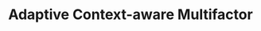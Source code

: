 ---
sitemap: false

image: "/media/landings/custom-mfa/custom-mfa.png"
imagePosition: "right"
budicon: 329
color: "#2F383D"
title: "Adaptive Context-aware Multifactor"
content: "Adaptative Context-aware MFA allows you to enforce additional layers of authentication based on different conditions such as: geographic location, time of day/week, type of network, custom domains or certain IPs."
---
